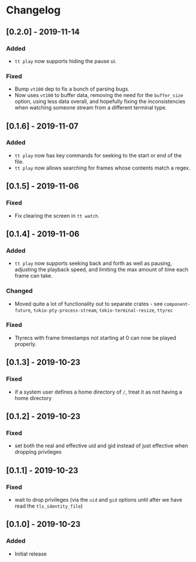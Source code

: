 # Changelog

## [0.2.0] - 2019-11-14

### Added

* `tt play` now supports hiding the pause ui.

### Fixed

* Bump `vt100` dep to fix a bunch of parsing bugs.
* Now uses `vt100` to buffer data, removing the need for the `buffer_size`
  option, using less data overall, and hopefully fixing the inconsistencies
  when watching someone stream from a different terminal type.

## [0.1.6] - 2019-11-07

### Added

* `tt play` now has key commands for seeking to the start or end of the file.
* `tt play` now allows searching for frames whose contents match a regex.

## [0.1.5] - 2019-11-06

### Fixed

* Fix clearing the screen in `tt watch`.

## [0.1.4] - 2019-11-06

### Added

* `tt play` now supports seeking back and forth as well as pausing, adjusting
  the playback speed, and limiting the max amount of time each frame can take.

### Changed

* Moved quite a lot of functionality out to separate crates - see
  `component-future`, `tokio-pty-process-stream`, `tokio-terminal-resize`,
  `ttyrec`

### Fixed

* Ttyrecs with frame timestamps not starting at 0 can now be played properly.

## [0.1.3] - 2019-10-23

### Fixed

* if a system user defines a home directory of `/`, treat it as not having a
  home directory

## [0.1.2] - 2019-10-23

### Fixed

* set both the real and effective uid and gid instead of just effective when
  dropping privileges

## [0.1.1] - 2019-10-23

### Fixed

* wait to drop privileges (via the `uid` and `gid` options until after we have
  read the `tls_identity_file`)

## [0.1.0] - 2019-10-23

### Added

* Initial release
